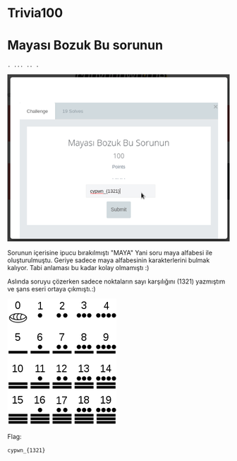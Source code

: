 # Trivia100

# Mayası Bozuk Bu sorunun
```
. ... .. .
```

![ctf](img/ctf.png)

Sorunun içerisine ipucu bırakılmıştı "MAYA"
Yani soru maya alfabesi ile oluşturulmuştu. Geriye sadece maya alfabesinin karakterlerini
bulmak kalıyor. Tabi anlaması bu kadar kolay olmamıştı :)

Aslında soruyu çözerken sadece noktaların sayı karşılığını (1321) yazmıştım ve şans eseri ortaya çıkmıştı.:)

![maya](img/maya.png)

Flag:
```
cypwn_{1321}
```
